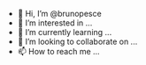 - 👋 Hi, I’m @brunopesce
- 👀 I’m interested in ...
- 🌱 I’m currently learning ...
- 💞️ I’m looking to collaborate on ...
- 📫 How to reach me ...

<!---
brunopesce/brunopesce is a ✨ special ✨ repository because its `README.md` (this file) appears on your GitHub profile.
You can click the Preview link to take a look at your changes.
--->
